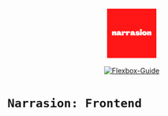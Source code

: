 <p align="center">
<a  href="https://www.narrasion.com" target="_blank">
<img src="./public/logo.png?raw=true" width=100px title="Flexbox-Guide: A Flexbox Code Generator" alt="Flexbox-Guide"/>
</a>
</p>
<p align="center">
<a  href="https://www.narrasion.com" target="_blank">
<img src="https://img.shields.io/badge/-Narrasion-FF1616?style=flat" height="30px" title="Flexbox-Guide: A Flexbox Code Generator" alt="Flexbox-Guide"/>
</a>
</p>

# `Narrasion: Frontend`
